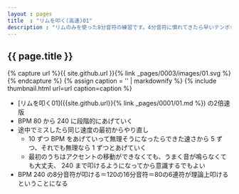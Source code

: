 ```yaml
---
layout : pages
title  : "リムを叩く(高速)01"
description : "リムのみを使った8分音符の練習です。4分音符に慣れてきたら早いテンポも刻んでみましょう。"
---
```


## {{ page.title }}

{% capture url %}{{ site.github.url }}{% link _pages/0003/images/01.svg %}{% endcapture %}
{% assign caption = '' | markdownify %}
{% include thumbnail.html url=url caption=caption %}


* [リムを叩く01]({{site.github.url}}{% link _pages/0001/01.md %}) の2倍速版
* BPM 80 から 240 に段階的にあげていく
* 途中でミスしたら同じ速度の最初からやり直し
  * 10 ずつ BPM をあげていって無理そうになったらできた速さから 5 ずつ、それでも無理なら 1 ずつとあげていく
  * 最初のうちはアクセントの移動ができなくても、うまく音が鳴らなくても大丈夫、 240 まで叩けるようになってから意識するでもよい
* BPM 240 の8分音符が叩ける＝120の16分音符＝80の6連符が理論上叩けるということになる
